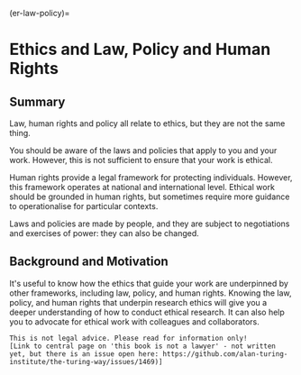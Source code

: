 (er-law-policy)=
# Ethics and Law, Policy and Human Rights

## Summary
Law, human rights and policy all relate to ethics, but they are not the same thing.

You should be aware of the laws and policies that apply to you and your work.
However, this is not sufficient to ensure that your work is ethical. 

Human rights provide a legal framework for protecting individuals. 
However, this framework operates at national and international level.
Ethical work should be grounded in human rights, but sometimes require more guidance to operationalise for particular contexts.

Laws and policies are made by people, and they are subject to negotiations and exercises of power: they can also be changed.

## Background and Motivation

It's useful to know how the ethics that guide your work are underpinned by other frameworks, including law, policy, and human rights. 
Knowing the law, policy, and human rights that underpin research ethics will give you a deeper understanding of how to conduct ethical research. It can also help you to advocate for ethical work with colleagues and collaborators.

```{attention}
This is not legal advice. Please read for information only! 
[Link to central page on 'this book is not a lawyer' - not written yet, but there is an issue open here: https://github.com/alan-turing-institute/the-turing-way/issues/1469)]
```
